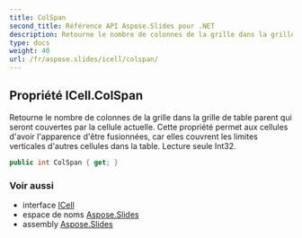 ```yaml
---  
title: ColSpan
second_title: Référence API Aspose.Slides pour .NET  
description: Retourne le nombre de colonnes de la grille dans la grille de la table parente qui seront couvertes par la cellule actuelle. Cette propriété permet aux cellules d'avoir l'apparence d'être fusionnées car elles couvrent les limites verticales d'autres cellules dans la table. Lecture seule Int32.
type: docs  
weight: 40  
url: /fr/aspose.slides/icell/colspan/
---  
```


## Propriété ICell.ColSpan  

Retourne le nombre de colonnes de la grille dans la grille de table parent qui seront couvertes par la cellule actuelle. Cette propriété permet aux cellules d'avoir l'apparence d'être fusionnées, car elles couvrent les limites verticales d'autres cellules dans la table. Lecture seule Int32.  

```csharp  
public int ColSpan { get; }  
```  

### Voir aussi  

* interface [ICell](../../icell)  
* espace de noms [Aspose.Slides](../../icell)  
* assembly [Aspose.Slides](../../../)  

<!-- NE PAS ÉDITER : généré par xmldocmd pour Aspose.Slides.dll -->  